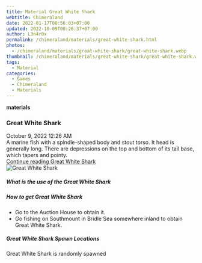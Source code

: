 ```yaml
---
title: Material Great White Shark
webtitle: Chimeraland
date: 2022-01-17T00:56:03+07:00
updated: 2022-10-09T00:26:37+07:00
author: L3n4r0x
permalink: /chimeraland/materials/great-white-shark.html
photos:
  - /chimeraland/materials/great-white-shark/great-white-shark.webp
thumbnail: /chimeraland/materials/great-white-shark/great-white-shark.webp
tags:
  - Material
categories:
  - Games
  - Chimeraland
  - Materials
---
```


<section id="bootstrap-wrapper">
  <link
    rel="stylesheet"
    href="https://cdn.statically.io/gh/dimaslanjaka/Web-Manajemen/40ac3225/css/bootstrap-4.5-wrapper.css"
  />
  <div
    class="row g-0 border rounded overflow-hidden flex-md-row mb-4 shadow-sm position-relative"
  >
    <div class="col p-4 d-flex flex-column position-static">
      <strong class="d-inline-block mb-2 text-success">materials</strong>
      <h3 class="mb-0">Great White Shark</h3>
      <div class="mb-1 text-muted">October 9, 2022 12:26 AM</div>
      <div class="mb-2 border p-1">
        A marine fish with a spindle-shaped body and stout torso. It head is
        generally long. There are depressions on the top and bottom of its tail
        base, which tapers and pointy.
      </div>
      <a
        href="/chimeraland/materials/great-white-shark.html"
        class="stretched-link d-none"
        >Continue reading Great White Shark</a
      >
    </div>
    <div class="col-auto d-none d-lg-block">
      <img
        src="/chimeraland/materials/great-white-shark/great-white-shark.webp"
        alt="Great White Shark"
      />
    </div>
  </div>
  <div class="row">
    <div class="col-lg-6 col-12 mb-2">
      <div class="card">
        <div class="card-body">
          <h5 class="card-title">What is the use of the Great White Shark</h5>
          <div class="card-text"><ul></ul></div>
        </div>
      </div>
    </div>
    <div class="col-lg-6 col-12 mb-2">
      <div class="card">
        <div class="card-body">
          <h5 class="card-title">How to get Great White Shark</h5>
          <div class="card-text">
            <ul>
              <li>Go to the Auction House to obtain it.</li>
              <li>
                Go fishing on Southmount in Bridle Sea somewhere inland to
                obtain Great White Shark.
              </li>
            </ul>
          </div>
        </div>
      </div>
    </div>
    <div class="col-12 mb-2">
      <h5>Great White Shark Spawn Locations</h5>
      <p>Great White Shark is randomly spawned</p>
    </div>
  </div>
</section>